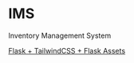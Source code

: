 # IMS
Inventory Management System





[Flask + TailwindCSS + Flask Assets](https://dev.to/ffpaiki/flask-tailwindcss-flask-assets-51mo#:~:text=Continuing%20from%20the%20previous%20article%20%22Getting%20Started%20with,easy%E2%80%A6%20you%20just%20need%20to%20use%20Flask-Assets%20package.)